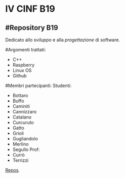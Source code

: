 IV CINF B19
=======

#Repository B19
-----------
 
Dedicato allo *sviluppo* e alla *progettazione* di software.

#Argomenti trattati:

  * C++
  * Raspberry
  * Linux OS
  * Github

#Membri partecipanti:
Studenti:
  * Bottaro
  * Buffo
  * Caminiti
  * Cannizzaro
  * Catalano
  * Curcuruto
  * Gatto
  * Grioli
  * Gugliandolo
  * Merlino
  * Segullo
Prof:
  * Currò
  * Terrizzi


[Repos](https://github.com/4CInformatica/B19/).